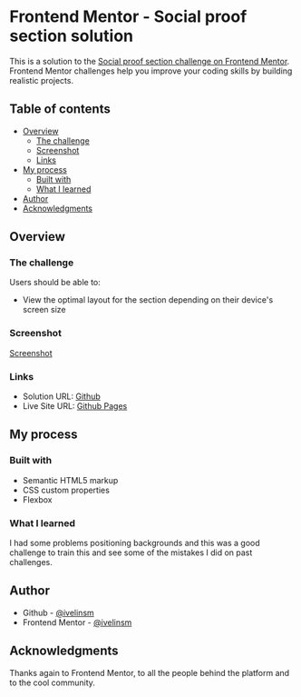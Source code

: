 # Frontend Mentor - Social proof section solution

This is a solution to the [Social proof section challenge on Frontend Mentor](https://www.frontendmentor.io/challenges/social-proof-section-6e0qTv_bA). Frontend Mentor challenges help you improve your coding skills by building realistic projects. 

## Table of contents

- [Overview](#overview)
  - [The challenge](#the-challenge)
  - [Screenshot](#screenshot)
  - [Links](#links)
- [My process](#my-process)
  - [Built with](#built-with)
  - [What I learned](#what-i-learned)
- [Author](#author)
- [Acknowledgments](#acknowledgments)

## Overview

### The challenge

Users should be able to:

- View the optimal layout for the section depending on their device's screen size

### Screenshot

[Screenshot](./screenshot.jpg)

### Links

- Solution URL: [Github](https://github.com/ivelinsm/Social-proof-section-challenge)
- Live Site URL: [Github Pages](https://ivelinsm.github.io/Social-proof-section-challenge/)

## My process

### Built with

- Semantic HTML5 markup
- CSS custom properties
- Flexbox

### What I learned

I had some problems positioning backgrounds and this was a good challenge to train this and see some of the mistakes I did on past challenges.

## Author

- Github - [@ivelinsm](https://github.com/ivelinsm)
- Frontend Mentor - [@ivelinsm](https://www.frontendmentor.io/profile/ivelinsm)

## Acknowledgments

Thanks again to Frontend Mentor, to all the people behind the platform and to the cool community.

